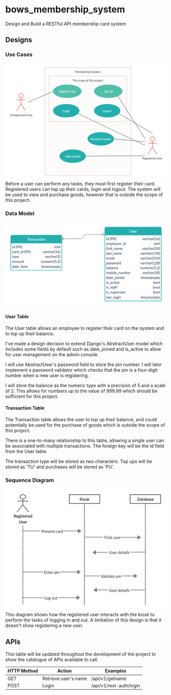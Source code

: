 # bows_membership_system
Design and Build a RESTful API membership card system
## Designs
### Use Cases
![Use Cases](./designs/use_cases.png)
Before a user can perform any tasks, they must first register their card. Registered users can top up their cards, login and logout. The system will be used to view and purchase goods, however that is outside the scope of this project.
### Data Model
![Data Model](./designs/data_model.png)
#### User Table
The User table allows an employee to register their card on the system and to top up their balance.

I've made a design decision to extend Django's AbstractUser model which includes some fields by default such as date_joined and is_active to allow for user management on the admin console.

I will use AbstractUser's password field to store the pin number. I will later implement a password validator which checks that the pin is a four-digit number when a new user is registering.

I will store the balance as the numeric type with a precision of 5 and a scale of 2. This allows for numbers up to the value of 999.99 which should be sufficient for this project.
#### Transaction Table
The Transaction table allows the user to top up their balance, and could potentially be used for the purchase of goods which is outside the scope of this project.

There is a one-to-many relationship to this table, allowing a single user can be associated with multiple transactions. The foreign key will be the id field from the User table.

The transaction type will be stored as two characters. Top ups will be stored as 'TU' and purchases will be stored as 'PU'.
### Sequence Diagram
![Sequence Diagram](./designs/sequence_diagram.png)
This diagram shows how the registered user interacts with the kiosk to perform the tasks of logging in and out. A limitation of this design is that it doesn't show registering a new user.
## APIs
This table will be updated throughout the development of the project to show the catalogue of APIs available to call.

HTTP Method | Action | Examples
--- | --- | ---
GET | Retrieve user's name | /api/v1/getname
POST | Login  | /api/v1/rest-auth/login
